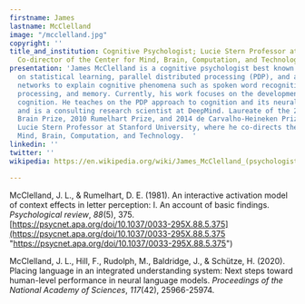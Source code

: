 ```yaml
---
firstname: James
lastname: McClelland
image: "/mcclelland.jpg"
copyright: ''
title_and_institution: Cognitive Psychologist; Lucie Stern Professor at Stanford University;
  Co-director of the Center for Mind, Brain, Computation, and Technology
presentation: 'James McClelland is a cognitive psychologist best known for his work
  on statistical learning, parallel distributed processing (PDP), and applying neural
  networks to explain cognitive phenomena such as spoken word recognition, language
  processing, and memory. Currently, his work focuses on the development of mathematical
  cognition. He teaches on the PDP approach to cognition and its neural underpinnings
  and is a consulting research scientist at DeepMind. Laureate of the 2005 Mind &
  Brain Prize, 2010 Rumelhart Prize, and 2014 de Carvalho-Heineken Prize, he is the
  Lucie Stern Professor at Stanford University, where he co-directs the Center for
  Mind, Brain, Computation, and Technology.  '
linkedin: ''
twitter: ''
wikipedia: https://en.wikipedia.org/wiki/James_McClelland_(psychologist)

---
```

McClelland, J. L., & Rumelhart, D. E. (1981). An interactive activation model of context effects in letter perception: I. An account of basic findings. _Psychological review_, _88_(5), 375. [https://psycnet.apa.org/doi/10.1037/0033-295X.88.5.375](https://psycnet.apa.org/doi/10.1037/0033-295X.88.5.375 "https://psycnet.apa.org/doi/10.1037/0033-295X.88.5.375")

McClelland, J. L., Hill, F., Rudolph, M., Baldridge, J., & Schütze, H. (2020). Placing language in an integrated understanding system: Next steps toward human-level performance in neural language models. _Proceedings of the National Academy of Sciences_, _117_(42), 25966-25974.